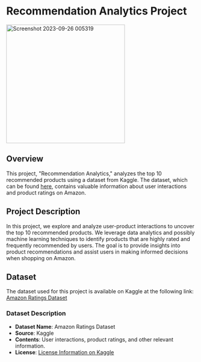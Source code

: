 # Recommendation Analytics Project

<img width="315" alt="Screenshot 2023-09-26 005319" src="https://github.com/sridurgesh007/recommendationsystem/assets/115580880/fba22a11-14a0-4e39-bc8e-b0d2c08006ec">

## Overview

This project, "Recommendation Analytics," analyzes the top 10 recommended products using a dataset from Kaggle. The dataset, which can be found [here](https://www.kaggle.com/skillsmuggler/amazon-ratings), contains valuable information about user interactions and product ratings on Amazon.

## Project Description

In this project, we explore and analyze user-product interactions to uncover the top 10 recommended products. We leverage data analytics and possibly machine learning techniques to identify products that are highly rated and frequently recommended by users. The goal is to provide insights into product recommendations and assist users in making informed decisions when shopping on Amazon.

## Dataset

The dataset used for this project is available on Kaggle at the following link:
[Amazon Ratings Dataset](https://www.kaggle.com/skillsmuggler/amazon-ratings)

### Dataset Description

- **Dataset Name**: Amazon Ratings Dataset
- **Source**: Kaggle
- **Contents**: User interactions, product ratings, and other relevant information.
- **License**: [License Information on Kaggle](https://www.kaggle.com/skillsmuggler/amazon-ratings)

